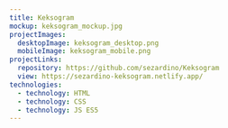 ```yaml
---
title: Keksogram
mockup: keksogram_mockup.jpg
projectImages:
  desktopImage: keksogram_desktop.png
  mobileImage: keksogram_mobile.png
projectLinks:
  repository: https://github.com/sezardino/Keksogram
  view: https://sezardino-keksogram.netlify.app/
technologies:
  - technology: HTML
  - technology: CSS
  - technology: JS ES5
---
```

